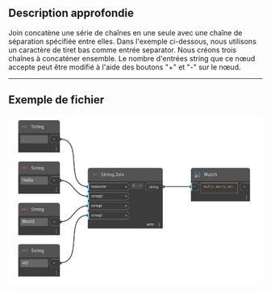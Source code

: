 ## Description approfondie
Join concatène une série de chaînes en une seule avec une chaîne de séparation spécifiée entre elles. Dans l'exemple ci-dessous, nous utilisons un caractère de tiret bas comme entrée separator. Nous créons trois chaînes à concaténer ensemble. Le nombre d'entrées string que ce nœud accepte peut être modifié à l'aide des boutons "+" et "-" sur le nœud.
___
## Exemple de fichier

![Join](./DSCore.String.Join_img.jpg)

